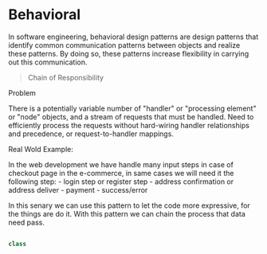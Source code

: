 # Behavioral

In software engineering, behavioral design patterns are design patterns that identify common communication patterns between objects and realize these patterns. By doing so, these patterns increase flexibility in carrying out this communication.

> Chain of Responsibility

Problem

There is a potentially variable number of "handler" or "processing element" or "node" objects, and a stream of requests that must be handled. Need to efficiently process the requests without hard-wiring handler relationships and precedence, or request-to-handler mappings.


Real Wold Example:

In the web development we have handle many input steps in case of checkout page in the e-commerce, in same cases we will need it the following step:
    - login step or register step
    - address confirmation or address deliver
    - payment 
    - success/error

In this senary we can use this pattern to let the code more expressive, for the things are do it.
With this pattern we can chain the process that data need pass.


```ts

class 


```